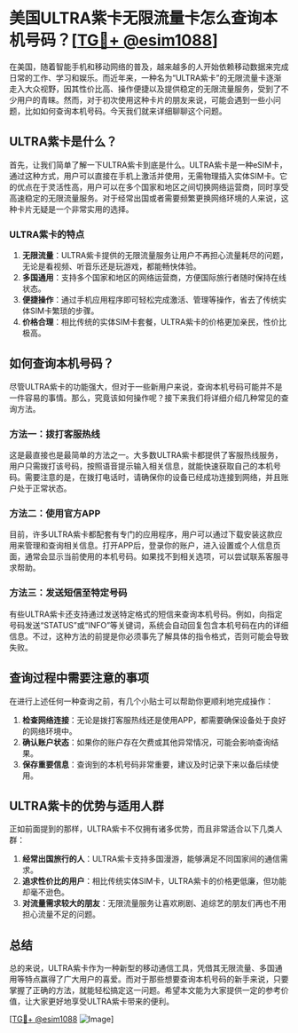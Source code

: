 # 美国ULTRA紫卡无限流量卡怎么查询本机号码？[[TG💪+ @esim1088](https://t.me/s/esim1088)]

在美国，随着智能手机和移动网络的普及，越来越多的人开始依赖移动数据来完成日常的工作、学习和娱乐。而近年来，一种名为“ULTRA紫卡”的无限流量卡逐渐走入大众视野，因其性价比高、操作便捷以及提供稳定的无限流量服务，受到了不少用户的青睐。然而，对于初次使用这种卡片的朋友来说，可能会遇到一些小问题，比如如何查询本机号码。今天我们就来详细聊聊这个问题。

## ULTRA紫卡是什么？

首先，让我们简单了解一下ULTRA紫卡到底是什么。ULTRA紫卡是一种eSIM卡，通过这种方式，用户可以直接在手机上激活并使用，无需物理插入实体SIM卡。它的优点在于灵活性高，用户可以在多个国家和地区之间切换网络运营商，同时享受高速稳定的无限流量服务。对于经常出国或者需要频繁更换网络环境的人来说，这种卡片无疑是一个非常实用的选择。

### ULTRA紫卡的特点

1. **无限流量**：ULTRA紫卡提供的无限流量服务让用户不再担心流量耗尽的问题，无论是看视频、听音乐还是玩游戏，都能畅快体验。
2. **多国通用**：支持多个国家和地区的网络运营商，方便国际旅行者随时保持在线状态。
3. **便捷操作**：通过手机应用程序即可轻松完成激活、管理等操作，省去了传统实体SIM卡繁琐的步骤。
4. **价格合理**：相比传统的实体SIM卡套餐，ULTRA紫卡的价格更加亲民，性价比极高。

## 如何查询本机号码？

尽管ULTRA紫卡的功能强大，但对于一些新用户来说，查询本机号码可能并不是一件容易的事情。那么，究竟该如何操作呢？接下来我们将详细介绍几种常见的查询方法。

### 方法一：拨打客服热线

这是最直接也是最简单的方法之一。大多数ULTRA紫卡都提供了客服热线服务，用户只需拨打该号码，按照语音提示输入相关信息，就能快速获取自己的本机号码。需要注意的是，在拨打电话时，请确保你的设备已经成功连接到网络，并且账户处于正常状态。

### 方法二：使用官方APP

目前，许多ULTRA紫卡都配套有专门的应用程序，用户可以通过下载安装这款应用来管理和查询相关信息。打开APP后，登录你的账户，进入设置或个人信息页面，通常会显示当前使用的本机号码。如果找不到相关选项，可以尝试联系客服寻求帮助。

### 方法三：发送短信至特定号码

有些ULTRA紫卡还支持通过发送特定格式的短信来查询本机号码。例如，向指定号码发送“STATUS”或“INFO”等关键词，系统会自动回复包含本机号码在内的详细信息。不过，这种方法的前提是你必须事先了解具体的指令格式，否则可能会导致失败。

## 查询过程中需要注意的事项

在进行上述任何一种查询之前，有几个小贴士可以帮助你更顺利地完成操作：

1. **检查网络连接**：无论是拨打客服热线还是使用APP，都需要确保设备处于良好的网络环境中。
2. **确认账户状态**：如果你的账户存在欠费或其他异常情况，可能会影响查询结果。
3. **保存重要信息**：查询到的本机号码非常重要，建议及时记录下来以备后续使用。

## ULTRA紫卡的优势与适用人群

正如前面提到的那样，ULTRA紫卡不仅拥有诸多优势，而且非常适合以下几类人群：

1. **经常出国旅行的人**：ULTRA紫卡支持多国漫游，能够满足不同国家间的通信需求。
2. **追求性价比的用户**：相比传统实体SIM卡，ULTRA紫卡的价格更低廉，但功能却毫不逊色。
3. **对流量需求较大的朋友**：无限流量服务让喜欢刷剧、追综艺的朋友们再也不用担心流量不足的问题。

## 总结

总的来说，ULTRA紫卡作为一种新型的移动通信工具，凭借其无限流量、多国通用等特点赢得了广大用户的喜爱。而对于那些想要查询本机号码的新手来说，只要掌握了正确的方法，就能轻松搞定这一问题。希望本文能为大家提供一定的参考价值，让大家更好地享受ULTRA紫卡带来的便利。

[[TG💪+ @esim1088](https://t.me/s/esim1088) ![Image](https://i.postimg.cc/4NQfJmqS/Snipaste-2025-05-13-00-14-12.png)]
